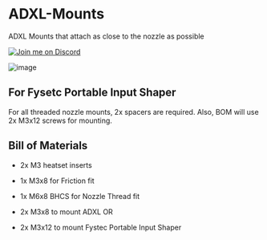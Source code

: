 # ADXL-Mounts
ADXL Mounts that attach as close to the nozzle as possible

[![Join me on Discord](https://discord.com/api/guilds/1029426383614648421/widget.png?style=banner2)](https://discord.gg/armchairengineeringsux)

![image](https://user-images.githubusercontent.com/86749712/179625006-3e4e76e1-5f44-48fa-904a-d1035ed532c6.png)

## For Fysetc Portable Input Shaper
For all threaded nozzle mounts, 2x spacers are required. 
Also, BOM will use 2x M3x12 screws for mounting.  

## Bill of Materials
- 2x M3 heatset inserts
- 1x M3x8 for Friction fit
- 1x M6x8 BHCS for Nozzle Thread fit

- 2x M3x8 to mount ADXL 
    OR
- 2x M3x12 to mount Fystec Portable Input Shaper